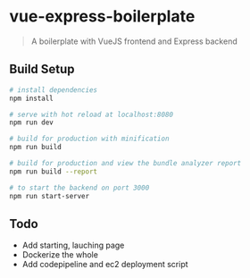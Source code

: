 # vue-express-boilerplate

> A boilerplate with VueJS frontend and Express backend

## Build Setup

``` bash
# install dependencies
npm install

# serve with hot reload at localhost:8080
npm run dev

# build for production with minification
npm run build

# build for production and view the bundle analyzer report
npm run build --report

# to start the backend on port 3000
npm run start-server
```

## Todo

- Add starting, lauching page
- Dockerize the whole
- Add codepipeline and ec2 deployment script
